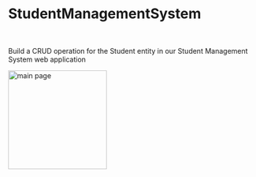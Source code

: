 # StudentManagementSystem
<br />

Build a CRUD operation for the Student entity in our Student Management System web application
<p align=left>
<img alt="main page" width="200px" src="https://1.bp.blogspot.com/-Bez0drTwVL4/YI5wUMUZjdI/AAAAAAAAIq8/NZGGF7AyU5QvnAei8OdOFpSt5XydcWkhgCLcBGAsYHQ/s1529/list-students-javaguides.png" />
</p>
